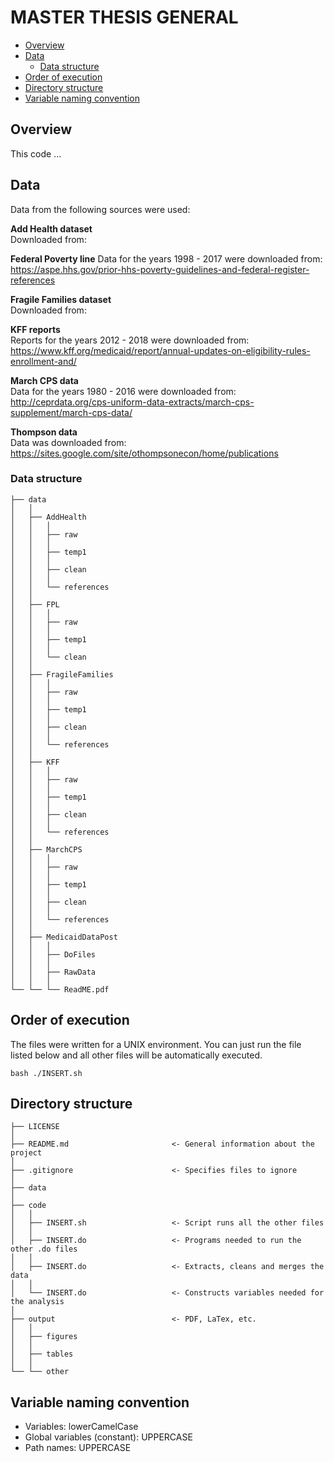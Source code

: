 # MASTER THESIS GENERAL <!-- omit in toc -->

- [Overview](#overview)
- [Data](#data)
    - [Data structure](#data-structure)
- [Order of execution](#order-of-execution)
- [Directory structure](#directory-structure)
- [Variable naming convention](#variable-naming-convention)


## Overview
This code ...


## Data
Data from the following sources were used:

**Add Health dataset**  
Downloaded from:

**Federal Poverty line**
Data for the years 1998 - 2017 were downloaded from: https://aspe.hhs.gov/prior-hhs-poverty-guidelines-and-federal-register-references

**Fragile Families dataset**  
Downloaded from:

**KFF reports**  
Reports for the years 2012 - 2018 were downloaded from: https://www.kff.org/medicaid/report/annual-updates-on-eligibility-rules-enrollment-and/

**March CPS data**  
Data for the years 1980 - 2016 were downloaded from: http://ceprdata.org/cps-uniform-data-extracts/march-cps-supplement/march-cps-data/

**Thompson data**  
Data was downloaded from: https://sites.google.com/site/othompsonecon/home/publications


### Data structure
~~~
├── data
│   │
│   ├── AddHealth
│   │   │
│   │   ├── raw
│   │   │
│   │   ├── temp1
│   │   │
│   │   ├── clean
│   │   │
│   │   └── references
│   │
│   ├── FPL
│   │   │
│   │   ├── raw
│   │   │
│   │   ├── temp1
│   │   │
│   │   └── clean
│   │
│   ├── FragileFamilies
│   │   │
│   │   ├── raw
│   │   │
│   │   ├── temp1
│   │   │
│   │   ├── clean
│   │   │
│   │   └── references
│   │
│   ├── KFF
│   │   │
│   │   ├── raw
│   │   │
│   │   ├── temp1
│   │   │
│   │   ├── clean
│   │   │
│   │   └── references
│   │
│   ├── MarchCPS
│   │   │
│   │   ├── raw
│   │   │
│   │   ├── temp1
│   │   │
│   │   ├── clean
│   │   │
│   │   └── references
│   │
│   ├── MedicaidDataPost
│   │   │
│   │   ├── DoFiles
│   │   │
│   │   ├── RawData
│   │   │
└── └── └── ReadME.pdf

~~~


## Order of execution
The files were written for a UNIX environment. You can just run the file listed below and all other files will be automatically executed.

~~~
bash ./INSERT.sh
~~~

## Directory structure

~~~
├── LICENSE
│
├── README.md                       <- General information about the project
│
├── .gitignore                      <- Specifies files to ignore
│
├── data
│
├── code
│   │
│   ├── INSERT.sh                   <- Script runs all the other files
│   │
│   ├── INSERT.do                   <- Programs needed to run the other .do files
│   │
│   ├── INSERT.do                   <- Extracts, cleans and merges the data
│   │
│   └── INSERT.do                   <- Constructs variables needed for the analysis
│
├── output                          <- PDF, LaTex, etc.
│   │
│   ├── figures
│   │
│   ├── tables
│   │
└── └── other
~~~


## Variable naming convention
* Variables: lowerCamelCase
* Global variables (constant): UPPERCASE
* Path names: UPPERCASE